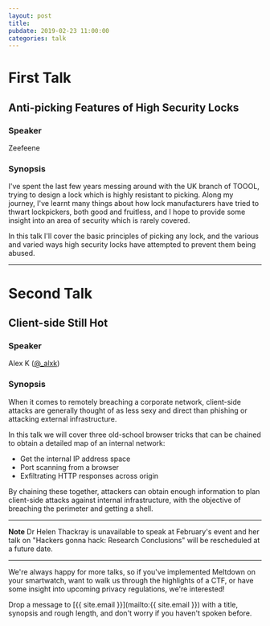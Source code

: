 ```yaml
---
layout: post
title:
pubdate: 2019-02-23 11:00:00
categories: talk
---
```


# First Talk

## Anti-picking Features of High Security Locks

### Speaker

Zeefeene

### Synopsis

I've spent the last few years messing around with the UK branch of TOOOL, trying to design a lock which is highly resistant to picking. Along my journey, I've learnt many things about how lock manufacturers have tried to thwart lockpickers, both good and fruitless, and I hope to provide some insight into an area of security which is rarely covered.

In this talk I'll cover the basic principles of picking any lock, and the various and varied ways high security locks have attempted to prevent them being abused.

<hr>

# Second Talk

## Client-side Still Hot

### Speaker

Alex K ([@_alxk](https://twitter.com/_alxk))

### Synopsis

When it comes to remotely breaching a corporate network, client-side attacks are generally thought of as less sexy and direct than phishing or attacking external infrastructure.

In this talk we will cover three old-school browser tricks that can be chained to obtain a detailed map of an internal network:

* Get the internal IP address space
* Port scanning from a browser
* Exfiltrating HTTP responses across origin

By chaining these together, attackers can obtain enough information to plan client-side attacks against internal infrastructure, with the objective of breaching the perimeter and getting a shell.

<hr>

**Note** Dr Helen Thackray is unavailable to speak at February's event and her talk on "Hackers gonna hack: Research Conclusions" will be rescheduled at a future date.

<hr>

We're always happy for more talks, so if you've implemented Meltdown on your smartwatch,
want to walk us through the highlights of a CTF, or have some insight into upcoming privacy
regulations, we're interested!

Drop a message to [{{ site.email }}](mailto:{{ site.email }}) with a title,
synopsis and rough length, and don't worry if you haven't spoken before.


